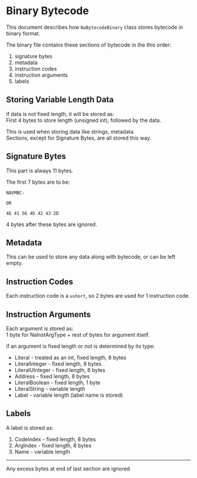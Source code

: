 # Binary Bytecode
This document describes how `NaBytecodeBinary` class stores bytecode in binary format.

The binary file contains these sections of bytecode in the this order:

1. signature bytes
2. metadata
3. instruction codes
4. instruction arguments
5. labels

## Storing Variable Length Data
if data is not fixed length, it will be stored as:  
First 4 bytes to store length (unsigned int), followed by the data.  
  
This is used when storing data like strings, metadata.  
Sections, except for Signature Bytes, are all stored this way.

## Signature Bytes
This part is always 11 bytes.  

The first 7 bytes are to be:
```
NAVMBC-

OR

4E 41 56 4D 42 43 2D
```
4 bytes after these bytes are ignored.

## Metadata
This can be used to store any data along with bytecode, or can be left empty.

## Instruction Codes
Each instruction code is a `ushort`, so 2 bytes are used for 1 instruction code.

## Instruction Arguments
Each argument is stored as:  
1 byte for NaInstArgType + rest of bytes for argument itself.  

if an argument is fixed length or not is determined by its type:  

* Literal - treated as an int, fixed length, 8 bytes
* LiteralInteger - fixed length, 8 bytes
* LiteralUInteger - fixed length, 8 bytes
* Address - fixed length, 8 bytes
* LiteralBoolean - fixed length, 1 byte
* LiteralString - variable length
* Label - variable length (label name is stored)

## Labels
A label is stored as:  

1. CodeIndex - fixed length, 8 bytes
2. ArgIndex - fixed length, 8 bytes
3. Name - variable length

---

Any excess bytes at end of last section are ignored